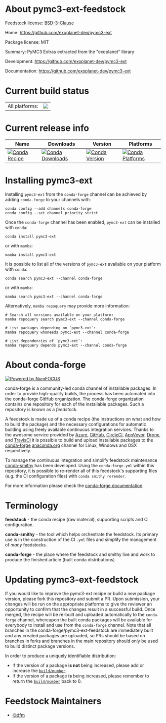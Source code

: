 About pymc3-ext-feedstock
=========================

Feedstock license: [BSD-3-Clause](https://github.com/conda-forge/pymc3-ext-feedstock/blob/main/LICENSE.txt)

Home: https://github.com/exoplanet-dev/pymc3-ext

Package license: MIT

Summary: PyMC3 Extras extracted from the "exoplanet" library

Development: https://github.com/exoplanet-dev/pymc3-ext

Documentation: https://github.com/exoplanet-dev/pymc3-ext

Current build status
====================


<table><tr><td>All platforms:</td>
    <td>
      <a href="https://dev.azure.com/conda-forge/feedstock-builds/_build/latest?definitionId=10881&branchName=main">
        <img src="https://dev.azure.com/conda-forge/feedstock-builds/_apis/build/status/pymc3-ext-feedstock?branchName=main">
      </a>
    </td>
  </tr>
</table>

Current release info
====================

| Name | Downloads | Version | Platforms |
| --- | --- | --- | --- |
| [![Conda Recipe](https://img.shields.io/badge/recipe-pymc3--ext-green.svg)](https://anaconda.org/conda-forge/pymc3-ext) | [![Conda Downloads](https://img.shields.io/conda/dn/conda-forge/pymc3-ext.svg)](https://anaconda.org/conda-forge/pymc3-ext) | [![Conda Version](https://img.shields.io/conda/vn/conda-forge/pymc3-ext.svg)](https://anaconda.org/conda-forge/pymc3-ext) | [![Conda Platforms](https://img.shields.io/conda/pn/conda-forge/pymc3-ext.svg)](https://anaconda.org/conda-forge/pymc3-ext) |

Installing pymc3-ext
====================

Installing `pymc3-ext` from the `conda-forge` channel can be achieved by adding `conda-forge` to your channels with:

```
conda config --add channels conda-forge
conda config --set channel_priority strict
```

Once the `conda-forge` channel has been enabled, `pymc3-ext` can be installed with `conda`:

```
conda install pymc3-ext
```

or with `mamba`:

```
mamba install pymc3-ext
```

It is possible to list all of the versions of `pymc3-ext` available on your platform with `conda`:

```
conda search pymc3-ext --channel conda-forge
```

or with `mamba`:

```
mamba search pymc3-ext --channel conda-forge
```

Alternatively, `mamba repoquery` may provide more information:

```
# Search all versions available on your platform:
mamba repoquery search pymc3-ext --channel conda-forge

# List packages depending on `pymc3-ext`:
mamba repoquery whoneeds pymc3-ext --channel conda-forge

# List dependencies of `pymc3-ext`:
mamba repoquery depends pymc3-ext --channel conda-forge
```


About conda-forge
=================

[![Powered by
NumFOCUS](https://img.shields.io/badge/powered%20by-NumFOCUS-orange.svg?style=flat&colorA=E1523D&colorB=007D8A)](https://numfocus.org)

conda-forge is a community-led conda channel of installable packages.
In order to provide high-quality builds, the process has been automated into the
conda-forge GitHub organization. The conda-forge organization contains one repository
for each of the installable packages. Such a repository is known as a *feedstock*.

A feedstock is made up of a conda recipe (the instructions on what and how to build
the package) and the necessary configurations for automatic building using freely
available continuous integration services. Thanks to the awesome service provided by
[Azure](https://azure.microsoft.com/en-us/services/devops/), [GitHub](https://github.com/),
[CircleCI](https://circleci.com/), [AppVeyor](https://www.appveyor.com/),
[Drone](https://cloud.drone.io/welcome), and [TravisCI](https://travis-ci.com/)
it is possible to build and upload installable packages to the
[conda-forge](https://anaconda.org/conda-forge) [anaconda.org](https://anaconda.org/)
channel for Linux, Windows and OSX respectively.

To manage the continuous integration and simplify feedstock maintenance
[conda-smithy](https://github.com/conda-forge/conda-smithy) has been developed.
Using the ``conda-forge.yml`` within this repository, it is possible to re-render all of
this feedstock's supporting files (e.g. the CI configuration files) with ``conda smithy rerender``.

For more information please check the [conda-forge documentation](https://conda-forge.org/docs/).

Terminology
===========

**feedstock** - the conda recipe (raw material), supporting scripts and CI configuration.

**conda-smithy** - the tool which helps orchestrate the feedstock.
                   Its primary use is in the construction of the CI ``.yml`` files
                   and simplify the management of *many* feedstocks.

**conda-forge** - the place where the feedstock and smithy live and work to
                  produce the finished article (built conda distributions)


Updating pymc3-ext-feedstock
============================

If you would like to improve the pymc3-ext recipe or build a new
package version, please fork this repository and submit a PR. Upon submission,
your changes will be run on the appropriate platforms to give the reviewer an
opportunity to confirm that the changes result in a successful build. Once
merged, the recipe will be re-built and uploaded automatically to the
`conda-forge` channel, whereupon the built conda packages will be available for
everybody to install and use from the `conda-forge` channel.
Note that all branches in the conda-forge/pymc3-ext-feedstock are
immediately built and any created packages are uploaded, so PRs should be based
on branches in forks and branches in the main repository should only be used to
build distinct package versions.

In order to produce a uniquely identifiable distribution:
 * If the version of a package **is not** being increased, please add or increase
   the [``build/number``](https://docs.conda.io/projects/conda-build/en/latest/resources/define-metadata.html#build-number-and-string).
 * If the version of a package **is** being increased, please remember to return
   the [``build/number``](https://docs.conda.io/projects/conda-build/en/latest/resources/define-metadata.html#build-number-and-string)
   back to 0.

Feedstock Maintainers
=====================

* [@dfm](https://github.com/dfm/)

